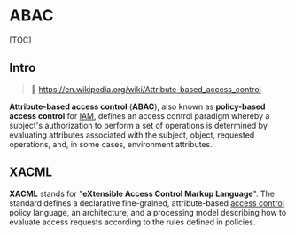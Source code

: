 # ABAC

[TOC]



## Intro

> :link: https://en.wikipedia.org/wiki/Attribute-based_access_control

**Attribute-based access control** (**ABAC**), also known as **policy-based access control** for [IAM](https://en.wikipedia.org/wiki/Identity_management), defines an access control paradigm whereby a subject's authorization to perform a set of operations is determined by evaluating attributes associated with the subject, object, requested operations, and, in some cases, environment attributes.







## XACML

**XACML** stands for "**eXtensible Access Control Markup Language**". The standard defines a declarative fine-grained, attribute-based [access control](https://en.wikipedia.org/wiki/Access_control) policy language, an architecture, and a processing model describing how to evaluate access requests according to the rules defined in policies.